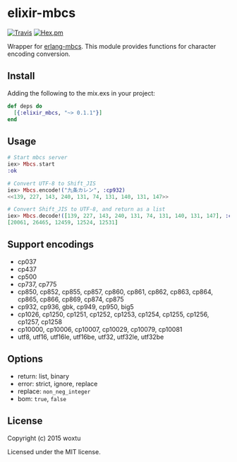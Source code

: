 # elixir-mbcs

[![Travis](https://img.shields.io/travis/woxtu/elixir-mbcs.svg?style=flat-square)](https://travis-ci.org/woxtu/elixir-mbcs)
[![Hex.pm](https://img.shields.io/hexpm/v/elixir_mbcs.svg?style=flat-square)](https://hex.pm/packages/elixir_mbcs)

Wrapper for [erlang-mbcs](https://code.google.com/p/erlang-mbcs/).
This module provides functions for character encoding conversion.

## Install

Adding the following to the mix.exs in your project:

```elixir
def deps do
  [{:elixir_mbcs, "~> 0.1.1"}]
end
```

## Usage

```elixir
# Start mbcs server
iex> Mbcs.start
:ok

# Convert UTF-8 to Shift_JIS
iex> Mbcs.encode!("九条カレン", :cp932)
<<139, 227, 143, 240, 131, 74, 131, 140, 131, 147>>

# Convert Shift_JIS to UTF-8, and return as a list
iex> Mbcs.decode!([139, 227, 143, 240, 131, 74, 131, 140, 131, 147], :cp932, return: :list)
[20061, 26465, 12459, 12524, 12531]
```

## Support encodings

* cp037
* cp437
* cp500
* cp737, cp775
* cp850, cp852, cp855, cp857, cp860, cp861, cp862, cp863, cp864, cp865, cp866, cp869, cp874, cp875
* cp932, cp936, gbk, cp949, cp950, big5
* cp1026, cp1250, cp1251, cp1252, cp1253, cp1254, cp1255, cp1256, cp1257, cp1258
* cp10000, cp10006, cp10007, cp10029, cp10079, cp10081
* utf8, utf16, utf16le, utf16be, utf32, utf32le, utf32be

## Options

* return: list, binary
* error: strict, ignore, replace
* replace: `non_neg_integer`
* bom: `true`, `false`

## License

Copyright (c) 2015 woxtu

Licensed under the MIT license.
